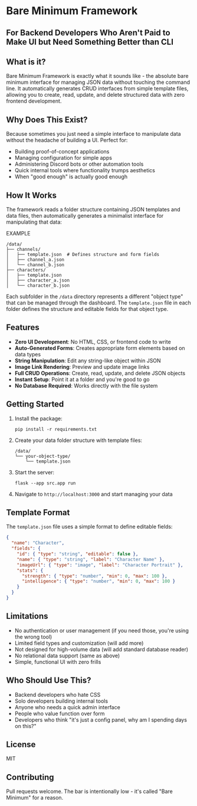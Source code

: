 # Bare Minimum Framework

## For Backend Developers Who Aren't Paid to Make UI but Need Something Better than CLI

## What is it?

Bare Minimum Framework is exactly what it sounds like - the absolute bare minimum interface for managing JSON data without touching the command line. It automatically generates CRUD interfaces from simple template files, allowing you to create, read, update, and delete structured data with zero frontend development.

## Why Does This Exist?

Because sometimes you just need a simple interface to manipulate data without the headache of building a UI. Perfect for:

- Building proof-of-concept applications
- Managing configuration for simple apps
- Administering Discord bots or other automation tools
- Quick internal tools where functionality trumps aesthetics
- When "good enough" is actually good enough

## How It Works

The framework reads a folder structure containing JSON templates and data files, then automatically generates a minimalist interface for manipulating that data:

EXAMPLE

```
/data/
├── channels/
│   ├── template.json  # Defines structure and form fields
│   ├── channel_a.json
│   └── channel_b.json
├── characters/
│   ├── template.json
│   ├── character_a.json
│   └── character_b.json
```

Each subfolder in the `/data` directory represents a different "object type" that can be managed through the dashboard. The `template.json` file in each folder defines the structure and editable fields for that object type.

## Features

- **Zero UI Development**: No HTML, CSS, or frontend code to write
- **Auto-Generated Forms**: Creates appropriate form elements based on data types
- **String Manipulation**: Edit any string-like object within JSON
- **Image Link Rendering**: Preview and update image links
- **Full CRUD Operations**: Create, read, update, and delete JSON objects
- **Instant Setup**: Point it at a folder and you're good to go
- **No Database Required**: Works directly with the file system

## Getting Started

1. Install the package:
   ```
   pip install -r requirements.txt
   ```

2. Create your data folder structure with template files:
   ```
   /data/
   └── your-object-type/
       └── template.json
   ```

3. Start the server:
   ```
   flask --app src.app run
   ```

4. Navigate to `http://localhost:3000` and start managing your data

## Template Format

The `template.json` file uses a simple format to define editable fields:

```json
{
  "name": "Character",
  "fields": {
    "id": { "type": "string", "editable": false },
    "name": { "type": "string", "label": "Character Name" },
    "imageUrl": { "type": "image", "label": "Character Portrait" },
    "stats": {
      "strength": { "type": "number", "min": 0, "max": 100 },
      "intelligence": { "type": "number", "min": 0, "max": 100 }
    }
  }
}
```

## Limitations

- No authentication or user management (if you need those,  you're using the wrong tool)
- Limited field types and customization (will add more)
- Not designed for high-volume data (will add standard database reader)
- No relational data support (same as above)
- Simple, functional UI with zero frills 

## Who Should Use This?

- Backend developers who hate CSS
- Solo developers building internal tools
- Anyone who needs a quick admin interface
- People who value function over form
- Developers who think "it's just a config panel, why am I spending days on this?"

## License

MIT

## Contributing

Pull requests welcome. The bar is intentionally low - it's called "Bare Minimum" for a reason.
